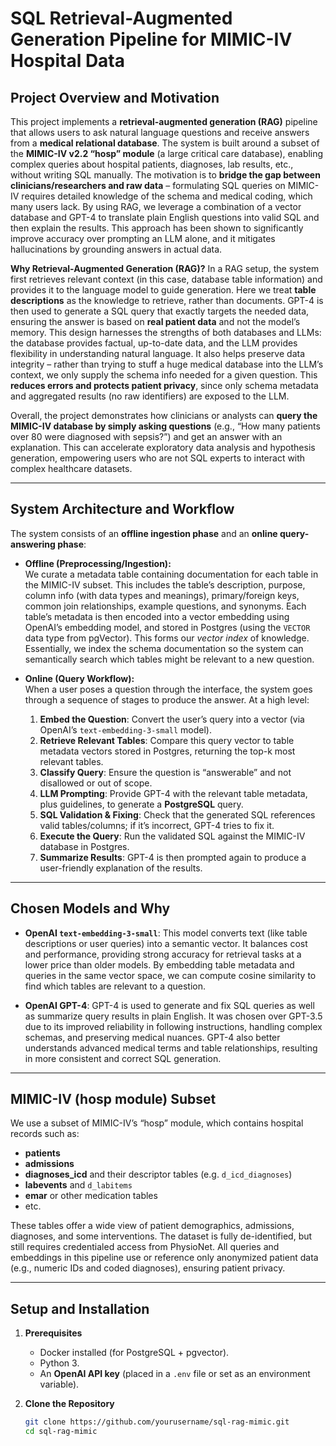# SQL Retrieval-Augmented Generation Pipeline for MIMIC-IV Hospital Data

## Project Overview and Motivation

This project implements a **retrieval-augmented generation (RAG)** pipeline that allows users to ask natural language questions and receive answers from a **medical relational database**. The system is built around a subset of the **MIMIC-IV v2.2 “hosp” module** (a large critical care database), enabling complex queries about hospital patients, diagnoses, lab results, etc., without writing SQL manually. The motivation is to **bridge the gap between clinicians/researchers and raw data** – formulating SQL queries on MIMIC-IV requires detailed knowledge of the schema and medical coding, which many users lack. By using RAG, we leverage a combination of a vector database and GPT-4 to translate plain English questions into valid SQL and then explain the results. This approach has been shown to significantly improve accuracy over prompting an LLM alone, and it mitigates hallucinations by grounding answers in actual data.

**Why Retrieval-Augmented Generation (RAG)?** In a RAG setup, the system first retrieves relevant context (in this case, database table information) and provides it to the language model to guide generation. Here we treat **table descriptions** as the knowledge to retrieve, rather than documents. GPT-4 is then used to generate a SQL query that exactly targets the needed data, ensuring the answer is based on **real patient data** and not the model’s memory. This design harnesses the strengths of both databases and LLMs: the database provides factual, up-to-date data, and the LLM provides flexibility in understanding natural language. It also helps preserve data integrity – rather than trying to stuff a huge medical database into the LLM’s context, we only supply the schema info needed for a given question. This **reduces errors and protects patient privacy**, since only schema metadata and aggregated results (no raw identifiers) are exposed to the LLM.

Overall, the project demonstrates how clinicians or analysts can **query the MIMIC-IV database by simply asking questions** (e.g., “How many patients over 80 were diagnosed with sepsis?”) and get an answer with an explanation. This can accelerate exploratory data analysis and hypothesis generation, empowering users who are not SQL experts to interact with complex healthcare datasets.

---

## System Architecture and Workflow

The system consists of an **offline ingestion phase** and an **online query-answering phase**:

- **Offline (Preprocessing/Ingestion):**  
  We curate a metadata table containing documentation for each table in the MIMIC-IV subset. This includes the table’s description, purpose, column info (with data types and meanings), primary/foreign keys, common join relationships, example questions, and synonyms. Each table’s metadata is then encoded into a vector embedding using OpenAI’s embedding model, and stored in Postgres (using the `VECTOR` data type from pgVector). This forms our *vector index* of knowledge. Essentially, we index the schema documentation so the system can semantically search which tables might be relevant to a new question.

- **Online (Query Workflow):**  
  When a user poses a question through the interface, the system goes through a sequence of stages to produce the answer. At a high level:

  1. **Embed the Question**: Convert the user’s query into a vector (via OpenAI’s `text-embedding-3-small` model).
  2. **Retrieve Relevant Tables**: Compare this query vector to table metadata vectors stored in Postgres, returning the top-k most relevant tables.
  3. **Classify Query**: Ensure the question is “answerable” and not disallowed or out of scope.
  4. **LLM Prompting**: Provide GPT-4 with the relevant table metadata, plus guidelines, to generate a **PostgreSQL** query.
  5. **SQL Validation & Fixing**: Check that the generated SQL references valid tables/columns; if it’s incorrect, GPT-4 tries to fix it.
  6. **Execute the Query**: Run the validated SQL against the MIMIC-IV database in Postgres.
  7. **Summarize Results**: GPT-4 is then prompted again to produce a user-friendly explanation of the results.

---

## Chosen Models and Why

- **OpenAI `text-embedding-3-small`**: This model converts text (like table descriptions or user queries) into a semantic vector. It balances cost and performance, providing strong accuracy for retrieval tasks at a lower price than older models. By embedding table metadata and queries in the same vector space, we can compute cosine similarity to find which tables are relevant to a question.

- **OpenAI GPT-4**: GPT-4 is used to generate and fix SQL queries as well as summarize query results in plain English. It was chosen over GPT-3.5 due to its improved reliability in following instructions, handling complex schemas, and preserving medical nuances. GPT-4 also better understands advanced medical terms and table relationships, resulting in more consistent and correct SQL generation.

---

## MIMIC-IV (hosp module) Subset

We use a subset of MIMIC-IV’s “hosp” module, which contains hospital records such as:
- **patients**  
- **admissions**  
- **diagnoses_icd** and their descriptor tables (e.g. `d_icd_diagnoses`)  
- **labevents** and `d_labitems`  
- **emar** or other medication tables  
- etc.

These tables offer a wide view of patient demographics, admissions, diagnoses, and some interventions. The dataset is fully de-identified, but still requires credentialed access from PhysioNet. All queries and embeddings in this pipeline use or reference only anonymized patient data (e.g., numeric IDs and coded diagnoses), ensuring patient privacy.

---

## Setup and Installation

1. **Prerequisites**  
   - Docker installed (for PostgreSQL + pgvector).  
   - Python 3.  
   - An **OpenAI API key** (placed in a `.env` file or set as an environment variable).

2. **Clone the Repository**  
   ```bash
   git clone https://github.com/yourusername/sql-rag-mimic.git
   cd sql-rag-mimic
